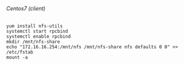 ###### Centos7 (client)
```
yum install nfs-utils
systemctl start rpcbind
systemctl enable rpcbind
mkdir /mnt/nfs-share
echo "172.16.16.254:/mnt/nfs /mnt/nfs-share nfs defaults 0 0" >> /etc/fstab
mount -a
```
